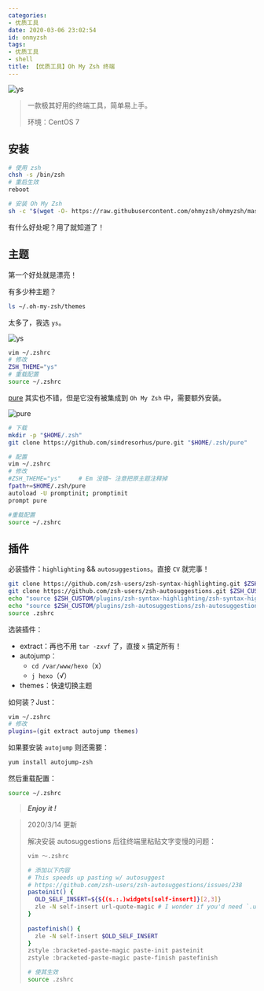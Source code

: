 ```yaml
---
categories:
- 优质工具
date: 2020-03-06 23:02:54
id: onmyzsh
tags:
- 优质工具
- shell
title: 【优质工具】Oh My Zsh 终端
---
```


![ys](https://gallery.vksir.zone/images/2020/03/05/-ys.png)

> 一款极其好用的终端工具，简单易上手。
>
> 环境：CentOS 7

## 安装

```bash
# 使用 zsh
chsh -s /bin/zsh
# 重启生效
reboot

# 安装 Oh My Zsh
sh -c "$(wget -O- https://raw.githubusercontent.com/ohmyzsh/ohmyzsh/master/tools/install.sh)"
```

<!-- more -->

有什么好处呢？用了就知道了！

## 主题

第一个好处就是漂亮！

有多少种主题？

```bash
ls ~/.oh-my-zsh/themes
```

太多了，我选 `ys`。

![ys](https://gallery.vksir.zone/images/2020/03/05/-ys.png)

```bash
vim ~/.zshrc
# 修改
ZSH_THEME="ys"
# 重载配置
source ~/.zshrc
```

[pure](https://github.com/sindresorhus/pure) 其实也不错，但是它没有被集成到 `Oh My Zsh` 中，需要额外安装。

![pure](https://gallery.vksir.zone/images/2020/03/05/-pure.png)

```bash
# 下载
mkdir -p "$HOME/.zsh"
git clone https://github.com/sindresorhus/pure.git "$HOME/.zsh/pure"

# 配置
vim ~/.zshrc
# 修改
#ZSH_THEME="ys"		# Em 没错~ 注意把原主题注释掉
fpath+=$HOME/.zsh/pure
autoload -U promptinit; promptinit
prompt pure

#重载配置
source ~/.zshrc
```

## 插件

必装插件：`highlighting` && `autosuggestions`。直接 `CV` 就完事！

```sh
git clone https://github.com/zsh-users/zsh-syntax-highlighting.git $ZSH_CUSTOM/plugins/zsh-syntax-highlighting
git clone https://github.com/zsh-users/zsh-autosuggestions.git $ZSH_CUSTOM/plugins/zsh-autosuggestions
echo "source $ZSH_CUSTOM/plugins/zsh-syntax-highlighting/zsh-syntax-highlighting.zsh" >> ${ZDOTDIR:-$HOME}/.zshrc
echo "source $ZSH_CUSTOM/plugins/zsh-autosuggestions/zsh-autosuggestions.zsh" >> ${ZDOTDIR:-$HOME}/.zshrc
source .zshrc
```

选装插件：

- extract：再也不用 `tar -zxvf` 了，直接 `x` 搞定所有！
- autojump：
	- `cd /var/www/hexo`（x）
	- `j hexo`（√）
- themes：快速切换主题

如何装？Just：

```bash
vim ~/.zshrc
# 修改
plugins=(git extract autojump themes)
```

如果要安装 `autojump` 则还需要：

```bash
yum install autojump-zsh
```

然后重载配置：

```bash
source ~/.zshrc
```

> ***Enjoy it !***

> 2020/3/14 更新
>
> 解决安装 autosuggestions 后往终端里粘贴文字变慢的问题：
>
> ```sh
> vim ～.zshrc
> 
> # 添加以下内容
> # This speeds up pasting w/ autosuggest
> # https://github.com/zsh-users/zsh-autosuggestions/issues/238
> pasteinit() {
>   OLD_SELF_INSERT=${${(s.:.)widgets[self-insert]}[2,3]}
>   zle -N self-insert url-quote-magic # I wonder if you'd need `.url-quote-magic`?
> }
>  
> pastefinish() {
>   zle -N self-insert $OLD_SELF_INSERT
> }
> zstyle :bracketed-paste-magic paste-init pasteinit
> zstyle :bracketed-paste-magic paste-finish pastefinish
> 
> # 使其生效
> source .zshrc
> ```
